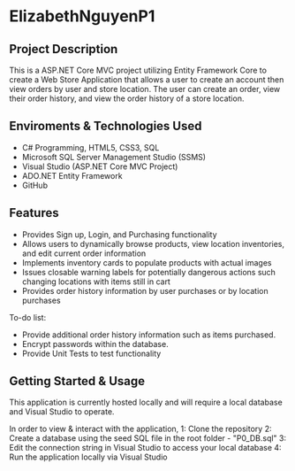 # ElizabethNguyenP1

## Project Description
This is a ASP.NET Core MVC project utilizing Entity Framework Core to create a Web Store Application that allows a user to create an account then view orders by user and store location. The user can create an order, view their order history, and view the order history of a store location.

## Enviroments & Technologies Used

*  C# Programming, HTML5, CSS3, SQL
*  Microsoft SQL Server Management Studio (SSMS)
*  Visual Studio (ASP.NET Core MVC Project)
*  ADO.NET Entity Framework
*  GitHub

## Features

* Provides Sign up, Login, and Purchasing functionality 
* Allows users to dynamically browse products, view location inventories, and edit current order information
* Implements inventory cards to populate products with actual images
* Issues closable warning labels for potentially dangerous actions such changing locations with items still in cart
* Provides order history information by user purchases or by location purchases

To-do list:
* Provide additional order history information such as items purchased.
* Encrypt passwords within the database.
* Provide Unit Tests to test functionality

## Getting Started & Usage
This application is currently hosted locally and will require a local database and Visual Studio to operate. 

In order to view & interact with the application, 
1: Clone the repository 
2: Create a database using the seed SQL file in the root folder - "P0_DB.sql"
3: Edit the connection string in Visual Studio to access your local database
4: Run the application locally via Visual Studio
